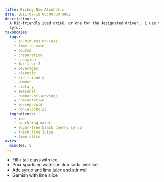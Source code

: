 ```yaml
---
title: Rickey Non Alcoholic
date: 2011-07-18T00:00:00.000Z
description: >-
  A kid-friendly iced drink, or one for the designated driver.  i use torani's
  syrup.
taxonomies:
  tags:
    - 15-minutes-or-less
    - time-to-make
    - course
    - preparation
    - occasion
    - for-1-or-2
    - beverages
    - diabetic
    - kid-friendly
    - summer
    - dietary
    - seasonal
    - number-of-servings
    - presentation
    - served-cold
    - non-alcoholic
  ingredients:
    - ice
    - sparkling water
    - sugar-free black cherry syrup
    - fresh lime juice
    - lime slice
extra:
  minutes: 5
---
```

 - Fill a tall glass with ice
 - Pour sparkling water or club soda over ice
 - Add syrup and lime juice and stir well
 - Garnish with lime slice
